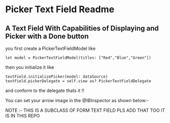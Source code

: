 # Picker Text Field Readme

## A Text Field With Capabilities of Displaying and Picker with a Done button

you first create a PickerTextFieldModel like

```
let model = PickerTextFieldModel(titles: ["Red","Blue","Green"])
```
then you initialize it like

```
textField.initializePicker(model: dataSource)
textField.pickerDelegate = self.view as? PickerTextFieldDelegate
```
and conform to the delegate thats it !!

You can set your arrow image in the @IBInspector as shown below:-



NOTE :- THIS IS A SUBCLASS OF FORM TEXT FIELD PLS ADD THAT TOO IT IS IN THIS REPO



